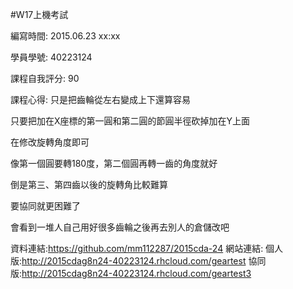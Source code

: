 
#W17上機考試

編寫時間: 2015.06.23 xx:xx

學員學號: 40223124

課程自我評分: 90

課程心得:
只是把齒輪從左右變成上下還算容易

只要把加在X座標的第一圓和第二圓的節圓半徑砍掉加在Y上面

在修改旋轉角度即可

像第一個圓要轉180度，第二個圓再轉一齒的角度就好

倒是第三、第四齒以後的旋轉角比較難算

要協同就更困難了

會看到一堆人自己用好很多齒輪之後再去別人的倉儲改吧

資料連結:https://github.com/mm112287/2015cda-24
網站連結:
個人版:http://2015cdag8n24-40223124.rhcloud.com/geartest
協同版:http://2015cdag8n24-40223124.rhcloud.com/geartest3




